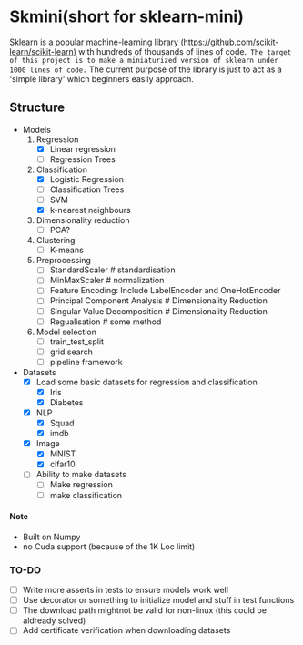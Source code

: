 # Skmini(short for sklearn-mini)
Sklearn is a popular machine-learning library (https://github.com/scikit-learn/scikit-learn) with hundreds of thousands of lines of code.` The target of this project is to make a miniaturized version of sklearn under 1000 lines of code.` The current purpose of the library is just to act as a 'simple library' which beginners easily approach.

## Structure
 - Models
    1. Regression
       - [x] Linear regression
       - [ ] Regression Trees
    2. Classification
       - [x] Logistic Regression
       - [ ] Classification Trees
       - [ ] SVM
       - [x] k-nearest neighbours
    3. Dimensionality reduction
       - [ ] PCA?
    4. Clustering
       - [ ] K-means
    5. Preprocessing
       - [ ] StandardScaler # standardisation
       - [ ] MinMaxScaler # normalization
       - [ ] Feature Encoding: Include LabelEncoder and OneHotEncoder
       - [ ] Principal Component Analysis # Dimensionality Reduction
       - [ ] Singular Value Decomposition # Dimensionality Reduction
       - [ ] Regualisation # some method
    6. Model selection 
       - [ ] train_test_split
       - [ ] grid search
       - [ ] pipeline framework
 - Datasets
   - [x] Load some basic datasets for regression and classification 
      - [x] Iris
      - [x] Diabetes
   - [x] NLP
     - [x] Squad
     - [x] imdb
   - [x] Image
     - [x] MNIST
     - [x] cifar10
   - [ ] Ability to make datasets
       - [ ] Make regression
       - [ ] make classification 
  
#### Note
- Built on Numpy
- no Cuda support (because of the 1K Loc limit)

### TO-DO
- [ ] Write more asserts in tests to ensure models work well
- [ ] Use decorator or something to initialize model and stuff in test functions
- [ ] The download path mightnot be valid for non-linux (this could be aldready solved)
- [ ] Add certificate verification when downloading datasets